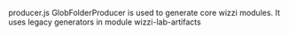 ﻿producer.js
	GlobFolderProducer is used to generate core
	wizzi modules.
	It uses legacy generators in module wizzi-lab-artifacts



